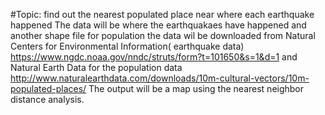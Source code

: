 #Topic: find out the nearest populated place near where each earthquake happened 
The data will be where the earthquakaes have happened and another shape file for population 
the data wil be downloaded from Natural Centers for Environmental Information( earthquake data) https://www.ngdc.noaa.gov/nndc/struts/form?t=101650&s=1&d=1
and Natural Earth Data for the population data http://www.naturalearthdata.com/downloads/10m-cultural-vectors/10m-populated-places/
The output will be a map using the nearest neighbor distance analysis.
